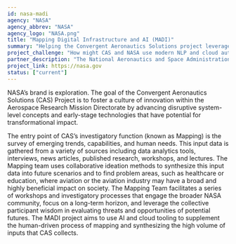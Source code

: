 ```yaml
---
id: nasa-madi
agency: "NASA"
agency_abbrev: "NASA"
agency_logo: "NASA.png"
title: "Mapping Digital Infrastructure and AI (MADI)"
summary: "Helping the Convergent Aeronautics Solutions project leverage cloud automation and AI to better identify transformational solutions to wicked problems facing humanity."
project_challenge: "How might CAS and NASA use modern NLP and cloud automation to ingest large volumes of unstructure data and understand connections between emerging trends, needs, and technical capabilities across the world?"
partner_description: "The National Aeronautics and Space Administration (NASA) is an independent agency responsible for the civil space program, aeronautics research, and space research. The Convergent Aeronautics Solutions (CAS) project investigates and invests in \"wicked problems\" and potential solutions that might have transformational impacts on humanity and the environment through the lens of aviation and aerospace research."
project_link: https://nasa.gov
status: ["current"]
---
```

NASA’s brand is exploration. The goal of the Convergent Aeronautics Solutions (CAS) Project is to foster a culture of innovation within the Aerospace Research Mission Directorate by advancing disruptive system-level concepts and early-stage technologies that have potential for transformational impact.

The entry point of CAS’s investigatory function (known as Mapping) is the survey of emerging trends, capabilities, and human needs. This input data is gathered from a variety of sources including data analytics tools, interviews, news articles, published research, workshops, and lectures. The Mapping team uses collaborative ideation methods to synthesize this input data into future scenarios and to find problem areas, such as healthcare or education, where aviation or the aviation industry may have a broad and highly beneficial impact on society. The Mapping Team facilitates a series of workshops and investigatory processes that engage the broader NASA community, focus on a long-term horizon, and leverage the collective participant wisdom in evaluating threats and opportunities of potential futures. The MADI project aims to use AI and cloud tooling to supplement the human-driven process of mapping and synthesizing the high volume of inputs that CAS collects.
